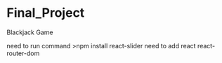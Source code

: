 # Final_Project
Blackjack Game

need to run command >npm install react-slider
need to add react react-router-dom